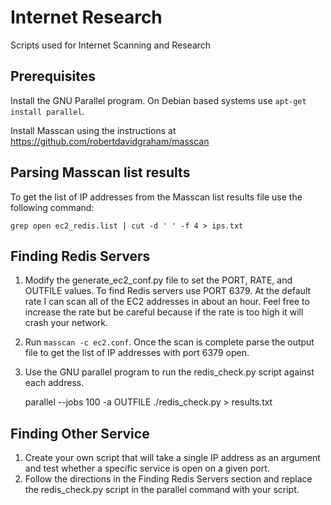 # Internet Research
Scripts used for Internet Scanning and Research

## Prerequisites
Install the GNU Parallel program. On Debian based systems use `apt-get install parallel`.

Install Masscan using the instructions at https://github.com/robertdavidgraham/masscan

## Parsing Masscan list results
To get the list of IP addresses from the Masscan list results file use the following command:

	grep open ec2_redis.list | cut -d ' ' -f 4 > ips.txt

## Finding Redis Servers
1. Modify the generate_ec2_conf.py file to set the PORT, RATE, and OUTFILE values. To find Redis servers use PORT 6379. At the default rate I can scan all of the EC2 addresses in about an hour. Feel free to increase the rate but be careful because if the rate is too high it will crash your network.
2. Run `masscan -c ec2.conf`. Once the scan is complete parse the output file to get the list of IP addresses with port 6379 open.
3. Use the GNU parallel program to run the redis_check.py script against each address.


	parallel --jobs 100 -a OUTFILE ./redis_check.py > results.txt

## Finding Other Service
1. Create your own script that will take a single IP address as an argument and test whether a specific service is open on a given port.
2. Follow the directions in the Finding Redis Servers section and replace the redis_check.py script in the parallel command with your script.

